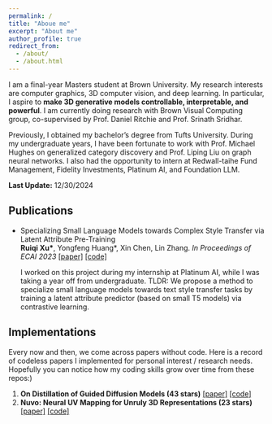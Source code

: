```yaml
---
permalink: /
title: "Aboue me"
excerpt: "About me"
author_profile: true
redirect_from: 
  - /about/
  - /about.html
---
```


I am a final-year Masters student at Brown University. My research interests are computer graphics, 3D computer vision, and deep learning. In particular, I aspire to **make 3D generative models controllable, interpretable, and powerful**. I am currently doing research with Brown Visual Computing group, co-supervised by Prof. Daniel Ritchie and Prof. Srinath Sridhar. 

Previously, I obtained my bachelor’s degree from Tufts University. During my undergraduate years, I have been fortunate to work with Prof. Michael Hughes on generalized category discovery and Prof. Liping Liu on graph neural networks. I also had the opportunity to intern at Redwall-taihe Fund Management, Fidelity Investments, Platinum AI, and Foundation LLM.

**Last Update:** 12/30/2024

## Publications
<!-- - **[To be uploaded]** Semi-Supervised Deep Clustering for Generalized Category Discovery
  Patrick Feeney, **Ruiqi Xu**, Michael Hughes
[[code]](https://github.com/tufts-ai-robotics-group/ImbalancedGCD) -->
- Specializing Small Language Models towards Complex Style Transfer via Latent Attribute Pre-Training \
  **Ruiqi Xu\***, Yongfeng Huang\*, Xin Chen, Lin Zhang. 
  *In Proceedings of ECAI 2023* [[paper]](https://arxiv.org/abs/2309.10929) [[code]](https://github.com/ruiqixu37/BTTS_ECAI2023)

  I worked on this project during my internship at Platinum AI, while I was taking a year off from undergraduate. TLDR: We propose a method to specialize small language models towards text style transfer tasks by training a latent attribute predictor (based on small T5 models) via contrastive learning.

## Implementations
Every now and then, we come across papers without code. Here is a record of codeless papers I implemented for personal interest / research needs. Hopefully you can notice how my coding skills grow over time from these repos:) 

1.  **On Distillation of Guided Diffusion Models (43 stars)** [[paper]](https://arxiv.org/abs/2210.03142) [[code]](https://github.com/ruiqixu37/distill_diffusion)
2.  **Nuvo: Neural UV Mapping for Unruly 3D Representations (23 stars)** [[paper]](https://pratulsrinivasan.github.io/nuvo/) [[code]](https://github.com/ruiqixu37/Nuvo)

